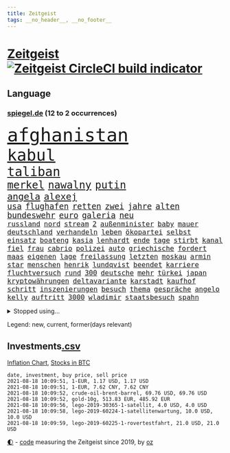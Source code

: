 ```yaml
---
title: Zeitgeist
tags: __no_header__, __no_footer__
---
```


# [Zeitgeist](https://oliz.io/zeitgeist/) [![Zeitgeist CircleCI build indicator](https://circleci.com/gh/ooz/zeitgeist.svg?style=shield)](https://circleci.com/gh/ooz/zeitgeist)

## Language

<h3><a href="https://www.spiegel.de" target="_blank">spiegel.de</a> (12 to 2 occurrences)</h3>
<p style="font-family:monospace">
<span style="font-size:32pt"><a href="news_links.html#afghanistan" class="current">afghanistan</a></span>
<br>
<span style="font-size:28pt"><a href="news_links.html#kabul" class="current">kabul</a></span>
<br>
<span style="font-size:22pt"><a href="news_links.html#taliban" class="current">taliban</a></span>
<br>
<span style="font-size:18pt"><a href="news_links.html#merkel" class="current">merkel</a></span>
<span style="font-size:18pt"><a href="news_links.html#nawalny" class="current">nawalny</a></span>
<span style="font-size:18pt"><a href="news_links.html#putin" class="current">putin</a></span>
<br>
<span style="font-size:16pt"><a href="news_links.html#angela" class="current">angela</a></span>
<span style="font-size:16pt"><a href="news_links.html#alexej" class="current">alexej</a></span>
<br>
<span style="font-size:14pt"><a href="news_links.html#usa" class="current">usa</a></span>
<span style="font-size:14pt"><a href="news_links.html#flughafen" class="current">flughafen</a></span>
<span style="font-size:14pt"><a href="news_links.html#retten" class="current">retten</a></span>
<span style="font-size:14pt"><a href="news_links.html#zwei" class="current">zwei</a></span>
<span style="font-size:14pt"><a href="news_links.html#jahre" class="current">jahre</a></span>
<span style="font-size:14pt"><a href="news_links.html#alten" class="current">alten</a></span>
<span style="font-size:14pt"><a href="news_links.html#bundeswehr" class="current">bundeswehr</a></span>
<span style="font-size:14pt"><a href="news_links.html#euro" class="current">euro</a></span>
<span style="font-size:14pt"><a href="news_links.html#galeria" class="current">galeria</a></span>
<span style="font-size:14pt"><a href="news_links.html#neu" class="current">neu</a></span>
<br>
<span style="font-size:12pt"><a href="news_links.html#russland" class="current">russland</a></span>
<span style="font-size:12pt"><a href="news_links.html#nord" class="current">nord</a></span>
<span style="font-size:12pt"><a href="news_links.html#stream" class="current">stream</a></span>
<span style="font-size:12pt"><a href="news_links.html#2" class="current">2</a></span>
<span style="font-size:12pt"><a href="news_links.html#außenminister" class="current">außenminister</a></span>
<span style="font-size:12pt"><a href="news_links.html#baby" class="current">baby</a></span>
<span style="font-size:12pt"><a href="news_links.html#mauer" class="current">mauer</a></span>
<span style="font-size:12pt"><a href="news_links.html#deutschland" class="current">deutschland</a></span>
<span style="font-size:12pt"><a href="news_links.html#verhandeln" class="current">verhandeln</a></span>
<span style="font-size:12pt"><a href="news_links.html#leben" class="current">leben</a></span>
<span style="font-size:12pt"><a href="news_links.html#ökopartei" class="current">ökopartei</a></span>
<span style="font-size:12pt"><a href="news_links.html#selbst" class="current">selbst</a></span>
<span style="font-size:12pt"><a href="news_links.html#einsatz" class="current">einsatz</a></span>
<span style="font-size:12pt"><a href="news_links.html#boateng" class="current">boateng</a></span>
<span style="font-size:12pt"><a href="news_links.html#kasia" class="new">kasia</a></span>
<span style="font-size:12pt"><a href="news_links.html#lenhardt" class="new">lenhardt</a></span>
<span style="font-size:12pt"><a href="news_links.html#ende" class="current">ende</a></span>
<span style="font-size:12pt"><a href="news_links.html#tage" class="current">tage</a></span>
<span style="font-size:12pt"><a href="news_links.html#stirbt" class="current">stirbt</a></span>
<span style="font-size:12pt"><a href="news_links.html#kanal" class="current">kanal</a></span>
<span style="font-size:12pt"><a href="news_links.html#fiel" class="current">fiel</a></span>
<span style="font-size:12pt"><a href="news_links.html#frau" class="current">frau</a></span>
<span style="font-size:12pt"><a href="news_links.html#cabrio" class="new">cabrio</a></span>
<span style="font-size:12pt"><a href="news_links.html#polizei" class="current">polizei</a></span>
<span style="font-size:12pt"><a href="news_links.html#auto" class="current">auto</a></span>
<span style="font-size:12pt"><a href="news_links.html#griechische" class="current">griechische</a></span>
<span style="font-size:12pt"><a href="news_links.html#fordert" class="current">fordert</a></span>
<span style="font-size:12pt"><a href="news_links.html#maas" class="current">maas</a></span>
<span style="font-size:12pt"><a href="news_links.html#eigenen" class="current">eigenen</a></span>
<span style="font-size:12pt"><a href="news_links.html#lage" class="current">lage</a></span>
<span style="font-size:12pt"><a href="news_links.html#freilassung" class="current">freilassung</a></span>
<span style="font-size:12pt"><a href="news_links.html#letzten" class="current">letzten</a></span>
<span style="font-size:12pt"><a href="news_links.html#moskau" class="current">moskau</a></span>
<span style="font-size:12pt"><a href="news_links.html#armin" class="current">armin</a></span>
<span style="font-size:12pt"><a href="news_links.html#star" class="current">star</a></span>
<span style="font-size:12pt"><a href="news_links.html#menschen" class="current">menschen</a></span>
<span style="font-size:12pt"><a href="news_links.html#henrik" class="new">henrik</a></span>
<span style="font-size:12pt"><a href="news_links.html#lundqvist" class="new">lundqvist</a></span>
<span style="font-size:12pt"><a href="news_links.html#beendet" class="current">beendet</a></span>
<span style="font-size:12pt"><a href="news_links.html#karriere" class="current">karriere</a></span>
<span style="font-size:12pt"><a href="news_links.html#fluchtversuch" class="new">fluchtversuch</a></span>
<span style="font-size:12pt"><a href="news_links.html#rund" class="current">rund</a></span>
<span style="font-size:12pt"><a href="news_links.html#300" class="current">300</a></span>
<span style="font-size:12pt"><a href="news_links.html#deutsche" class="current">deutsche</a></span>
<span style="font-size:12pt"><a href="news_links.html#mehr" class="current">mehr</a></span>
<span style="font-size:12pt"><a href="news_links.html#türkei" class="current">türkei</a></span>
<span style="font-size:12pt"><a href="news_links.html#japan" class="current">japan</a></span>
<span style="font-size:12pt"><a href="news_links.html#kryptowährungen" class="current">kryptowährungen</a></span>
<span style="font-size:12pt"><a href="news_links.html#deltavariante" class="current">deltavariante</a></span>
<span style="font-size:12pt"><a href="news_links.html#karstadt" class="current">karstadt</a></span>
<span style="font-size:12pt"><a href="news_links.html#kaufhof" class="current">kaufhof</a></span>
<span style="font-size:12pt"><a href="news_links.html#schritt" class="current">schritt</a></span>
<span style="font-size:12pt"><a href="news_links.html#inszenierungen" class="new">inszenierungen</a></span>
<span style="font-size:12pt"><a href="news_links.html#besuch" class="current">besuch</a></span>
<span style="font-size:12pt"><a href="news_links.html#thema" class="current">thema</a></span>
<span style="font-size:12pt"><a href="news_links.html#gespräche" class="current">gespräche</a></span>
<span style="font-size:12pt"><a href="news_links.html#angelo" class="current">angelo</a></span>
<span style="font-size:12pt"><a href="news_links.html#kelly" class="current">kelly</a></span>
<span style="font-size:12pt"><a href="news_links.html#auftritt" class="current">auftritt</a></span>
<span style="font-size:12pt"><a href="news_links.html#3000" class="current">3000</a></span>
<span style="font-size:12pt"><a href="news_links.html#wladimir" class="current">wladimir</a></span>
<span style="font-size:12pt"><a href="news_links.html#staatsbesuch" class="new">staatsbesuch</a></span>
<span style="font-size:12pt"><a href="news_links.html#spahn" class="current">spahn</a></span>
</p>
<details>
<summary>Stopped using...</summary>
<p class="former" style="font-size:12pt">
führende(303) geschrieben(302) 110(301) blickt(301) halle(301) medizin(301) software(301) verweigern(301) überwachung(301) bewaffnete(300) dauer(300) witz(300) zeitweise(300) beschleunigt(299) demonstration(299) deswegen(299) einführen(299) europäischen(299) kandidatin(299) kommunen(299) lautet(299) literatur(299) mysteriöse(299) sex(299) solingen(299) studierenden(299) williams(299) anscheinend(298) asiatischen(298) begrenzen(298) durchsetzen(298) eustaaten(298) gerichtshof(298) hebt(298) hotspots(298) lustig(298) parteitag(298) regierungen(298) respekt(298) ultimatum(298) unabhängigkeit(298) wunsch(298) 5(297) ablauf(297) betreiber(297) coronahilfen(297) ford(297) glimpflich(297) höchststand(297) ronaldo(297) schildert(297) wirecard(297) beispielen(296) bemüht(296) benennen(296) echte(296) eindruck(296) emmanuel(296) energien(296) first(296) fließt(296) infizierten(296) kirche(296) kohle(296) lebenslanger(296) leichter(296) macron(296) madrid(296) priester(296) regie(296) schöner(296) summe(296) usamerikaner(296) wirkte(296) 53(295) anerkennen(295) arizona(295) awards(295) behinderung(295) co₂(295) d(295) eindrücke(295) erheblich(295) erscheinen(295) freigestellt(295) fußballs(295) geringer(295) hungerstreik(295) inklusive(295) plätze(295) richterin(295) sexismus(295) steuer(295) umfeld(295) vergleicht(295) wettlauf(295) bischofskonferenz(294) brachen(294) diplomaten(294) einziehen(294) enttäuscht(294) eugh(294) gott(294) investieren(294) islamischer(294) karriereberaterin(294) klimaneutral(294) mancherorts(294) umsetzen(294) ursula(294) wohnhaus(294) zunehmende(294) übt(294) 130(293) aufmerksamkeit(293) dubai(293) entdeckung(293) erfurter(293) erhoben(293) fabrik(293) gefängnisstrafe(293) gigantische(293) hauses(293) härter(293) krankenhäusern(293) notruf(293) paare(293) rutschen(293) spdpolitikerin(293) bekanntesten(292) beliebt(292) berichterstattung(292) coach(292) eingebrochen(292) f(292) liefert(292) moderator(292) märz(292) okay(292) vorantreiben(292) voraus(292) österreicher(292) überwinden(292) 50000(291) atem(291) cool(291) fernen(291) infizieren(291) insekten(291) leipziger(291) mörder(291) nahezu(291) niederlagen(291) still(291) verbands(291) wofür(291) armut(290) crash(290) diego(290) erfurt(290) gebaut(290) großbritanniens(290) illegal(290) inszeniert(290) salzburg(290) schüssen(290) spekuliert(290) stoff(290) unterlagen(290) verpflichtung(290) vorstellung(290) abstimmen(289) beteiligt(289) endgültig(289) format(289) gebe(289) gefährlicher(289) gewaltsamen(289) lehnen(289) maximal(289) nahverkehr(289) noten(289) rechtsextremen(289) restaurant(289) rom(289) torhüter(289) versteckt(289) botschaften(288) bürgermeisterin(288) einzig(288) englische(288) infrage(288) leyen(288) mitgliedschaft(288) on(288) rechtsaußen(288) regt(288) rock(288) verwüstungen(288) behaupten(287) erkrankung(287) finanzieren(287) forum(287) gefechte(287) historisch(287) israels(287) putins(287) spdgesundheitsexperte(287) stürmer(287) verläufen(287) 61(286) 94(286) ausgegeben(286) ausgleich(286) demokratischen(286) edward(286) fortgesetzt(286) grünheide(286) kim(286) mieter(286) mitternacht(286) nahen(286) neuwagen(286) reise(286) verschwand(286) vorsprung(286) weite(286) 1945(285) 96(285) boom(285) chris(285) diebstahl(285) historischer(285) image(285) öffentlichkeit(285) besucher(284) blamage(284) legendäre(284) nächtliche(284) porsche(284) regierungspartei(284) unbekannter(284) verbrechen(284) wahren(284) überwunden(284) emails(283) empfohlen(283) endspiel(283) erinnern(283) filmen(283) grün(283) hund(283) oberlandesgericht(283) braunschweig(282) eurecht(282) größeren(282) loch(282) matteo(282) organisation(282) verstößt(282) verzögern(282) voraussetzungen(282) 8(281) außenministerium(281) juristisch(281) pflegekräfte(281) ständig(281) tragödie(281) unterliegt(281) verstanden(281) wach(281) zuversichtlich(281) endgültige(280) getragen(280) herzen(280) modell(280) monats(280) unregelmäßigkeiten(280) verzichten(280) auftritte(279) bande(279) bewegen(279) einsetzen(279) fragte(279) grünenchef(279) hob(279) rettete(279) wirtschaftswachstum(279) zimmer(279) behalten(278) erfindung(278) gemeinsame(278) mutmaßlichem(278) präsidentin(278) telefon(278) antonio(277) band(277) bewertung(277) bezahlung(277) boykott(277) erschwert(277) gefangene(277) königsfamilie(277) nachbar(277) potenzial(277) steckte(277) uefa(277) ungewöhnliche(277) 49(276) bisherigen(276) herz(276) katholischen(276) marx(276) schrecken(276) spektakuläre(276) 25000(275) berühmten(275) coronaschutz(275) erinnerung(275) euaustritt(275) methode(275) projekte(275) schäuble(275) em(274) gedenkfeier(274) republik(274) schläft(274) zuckerberg(274) bundesgesundheitsminister(273) rasen(273) zuschauern(273) griechen(272) händler(272) kooperation(272) mobilfunknetz(272) prescht(272) abkehr(271) außerhalb(271) beantworten(271) besiegen(271) detail(271) drin(271) erzielte(271) fotografin(271) ruanda(271) überschritten(271) betrifft(270) brandenburger(270) bundesamts(270) exberater(270) nötige(270) seltene(270) verschiedenen(270) bestand(269) betrogen(269) enorme(269) erweist(269) s(269) erstochen(268) fach(268) namhafte(268) samstagmorgen(268) stützt(268) öffentliche(268) dänische(267) frontex(267) jordan(267) umsätze(267) ämter(267) einbrecher(266) lachen(266) museum(266) prognose(266) 76(265) fähigkeiten(265) infektionsgeschehen(265) verfügbar(265) 30jähriger(264) bartsch(264) benötigen(264) cas(264) ertrunken(264) schulschließungen(264) ulrich(264) verbrennungsmotor(264) wuchs(264) boomen(263) football(263) polizistin(263) tisch(263) trauern(262) unterm(262) fußballem(261) mühe(261) sinkende(261) verständnis(261) vorläufig(261) dortmunder(260) zuspruch(260) zurecht(259) gerieten(258) haustür(258) wechselunterricht(258) mourinho(257) palmer(257) verzögerungen(257) vorschriften(257) schwarzes(256) schätzen(256) härte(255) jones(255) kuriosen(255) sofortige(254) coronapatienten(253) wahr(253) plädoyer(252) vorbestraft(252) entlang(251) erlaubte(251) bewegt(249) vergehen(248) laufbahn(247) kehrtwende(245) lauern(245) weltmeisterschaft(245) zufällig(245) gedenkt(244) zeitung(244) zoom(244) klappt(243) rakete(243) armen(242) beherrschen(242) indiana(242) nebenwirkungen(242) randalierer(242) rückgängig(242) vorfällen(242) delegierten(241) wasserstoff(241) unrealistisch(240) verfassungsbeschwerde(240) begleiter(239) derzeitigen(239) erreger(239) korrigieren(239) tagsüber(239) berufsaussichten(238) gala(238) bundespräsidenten(237) dämpft(237) hagen(237) mehren(237) geste(236) empfinden(235) erleichtern(235) turniers(235) ausgetreten(234) italienischer(234) krawalle(234) tobias(233) mängel(232) verweigerte(232) nominierungen(230) schach(230) janet(229) yellen(229) genial(228) milliardäre(228) transgender(228) wmtitel(228) rechter(227) aggressiv(226) politischer(225) behindert(223) flogen(222) queere(222) hinterbliebene(221) schauspielern(221) trikots(221) 58(220) pérez(219) versinken(219) würzburg(219) hartz(218) loslegen(218) stromausfall(218) ältesten(215) 450(214) euland(214) matt(214) effekt(213) mitgefühl(213) curevac(212) saisonende(212) attackierten(211) moralische(211) erneuerbare(210) heidelberg(209) präsent(209) lücken(207) rechtsbruch(207) anfragen(206) geräusche(206) zurückgenommen(205) ankurbeln(203) kubas(203) blumen(202) knappen(201) riskanten(201) fremde(200) schulabschluss(199) fischern(198) impfnachweis(198) rasche(198) adler(197) verbrauch(197) willkürlich(197) deine(196) schwacher(195) blitz(194) konzerten(194) abiturienten(193) burg(192) tübinger(191) verbrenner(190) westliche(190) championship(189) frustrierte(188) stapeln(188) technische(188) windows(188) dokumentieren(187) eugrenzschutzagentur(186) jenen(186) nachbarland(184) zusätzlichen(183) verweisen(182) lego(181) völkermord(181) blockierten(179) lehre(179) neuwahl(177) regelmäßige(177) taucher(177) homeschooling(176) nutzungsbedingungen(174) rudert(173) angemessene(172) gemüse(172) klappen(172) rechtmäßig(172) 242(171) copa(171) apokalypse(170) berücksichtigen(170) flüsse(170) verschossen(170) ausstellung(168) euskirchen(168) gelöscht(168) potenziell(168) decken(167) goldbarren(167) leitfaden(167) v(167) 2035(166) mietern(166) california(165) exklusiv(165) faust(165) traumberuf(165) überzeugung(163) königs(162) filmt(161) jersey(159) lewentz(159) wunden(159) exuspräsidenten(156) carlos(155) elite(155) inzidenzwerte(155) rodriguez(155) wolken(155) schätzungen(153) längerem(152) aufgenommenes(151) natotruppen(151) übernahm(151) goldene(150) recherchiert(150) abbringen(149) todesursache(149) urteile(148) export(147) magen(147) royal(146) gegenden(145) strich(145) usrapper(145) zulieferer(145) ausländischen(144) gebühren(144) steuersenkungen(144) verhältnissen(143) abbruch(142) regionalen(142) großmeister(141) gebildet(140) kriege(140) 13jährigen(139) eingeschlagen(139) ghosn(139) tübingen(139) ökologisch(139) bauarbeiter(138) krimi(138) aufstellung(136) befestigt(136) freiheitsrechte(136) doppelte(135) kündigungen(135) wal(135) beileid(134) free(134) spitzenkandidaten(134) teenagerin(134) 65jährige(133) exklusive(133) geldgebern(133) strafzinsen(133) platzte(132) tribut(132) maskenaffäre(131) maskendeals(131) niederlegen(131) absprachen(130) mechanismus(130) verglich(130) deep(129) coronamaskenaffäre(128) tvinterview(128) laufender(127) wiese(127) mitgliedern(126) kleinflugzeug(125) belgische(124) ethikrats(124) kleinflugzeugs(124) pressefreiheit(124) staatsanwälte(123) zuschüsse(123) einfangen(122) jordanien(121) realistisch(121) trikot(119) unterschiedliche(119) miriam(116) coronainzidenz(115) waffenruhe(115) einheimische(114) homophobe(114) joseph(114) mexikos(114) unbeteiligte(114) 2026(113) onlinebanking(113) professionellen(113) radfahren(113) bedankte(112) buhlen(111) redbullpilot(111) sterblichen(111) gerungen(110) nationalelf(110) rügt(109) weckte(109) tunnel(107) kuss(106) mindeststeuer(106) flexibilität(105) biber(104) graue(104) landesverband(104) superreichen(104) überraschungssieger(104) lebensgefährliche(103) rächt(103) zidane(103) zinédine(103) lösegeld(102) sturmböen(102) aggressiven(101) bröckelt(101) cannes(101) sprüche(101) borissow(100) eilen(100) indischen(100) kuh(100) leiteten(100) vereinigung(100) bassist(99) bojko(99) homo(99) veto(99) zelebriert(99) kasper(98) konkurrent(98) überflutetem(98) klausur(95) nordamerika(95) entzündete(94) disput(93) zielen(93) spitzenkandidatin(92) verstappens(92) wandeln(92) brian(91) peloton(91) steuerreform(91) untergang(91) zusehends(91) 67jährige(90) menschenrechtsverstöße(90) veraltet(90) annette(89) erschüttern(89) snowden(89) verrat(89) achtung(88) koloniale(88) raketenbeschuss(87) 23000(86) jungunternehmer(86) jüngst(86) raúl(86) reisepass(86) chatgruppe(85) cummings(85) florentino(85) höherem(85) übergriff(85) ablösen(84) anfänger(84) forschende(84) heizt(84) kompliment(84) steuererleichterungen(84) formulierungen(83) getroffene(83) grünenspitzenkandidatin(83) jahrelanger(83) matchball(83) netzbetreiber(83) arbeitern(82) christa(82) messerangreifer(82) reinhard(82) uboot(82) vorstände(82) einschlägig(81) oslo(81) prognostizieren(81) unbezahlt(81) berufstätige(80) defektes(80) gaffer(80) krass(80) planten(80) somit(80) aufgeführt(79) batteriefabrik(79) landwirt(79) zugesagt(79) deuten(78) eskalierten(78) fünfjahresvertrag(78) mitsamt(78) raumfahrt(78) schwerste(77) staatstrojaner(77) wägt(77) batteriezellen(76) coronatief(76) verfassungsgerichts(76) beanstandet(75) einzelfall(75) lebenslauf(75) loslässt(75) maia(75) modus(75) möhren(75) sandu(75) ausgewählt(74) gestanden(74) itkonzern(74) konzeptkünstler(74) kundinnen(74) unbemerkt(74) berücksichtigt(73) gefechten(73) homophoben(73) stadtschloss(73) unfassbar(73) boerne(72) lacher(72) randale(72) werdende(72) comdirect(71) dicker(71) lions(71) beschrieben(70) bruchsal(70) derart(70) landesteilen(70) vielversprechend(70) abschalteinrichtung(69) busfahrers(69) prügelattacke(69) vermelden(69) übungen(69) 1981(68) achtzigerjahre(68) erbgut(68) fronten(68) gemessenen(68) spezialisierte(68) wumms(68) bundesfamilienministerin(67) col(67) meilenstein(67) sprintstar(67) turner(67) unweigerlich(67) abzusehen(66) feuerpause(66) bergetappe(65) blitzeinschlag(65) dauerregen(65) kindergarten(65) peinlich(65) rutschten(65) abschiebung(64) amateure(64) beton(64) felix(64) gekrönt(64) gewünscht(64) kriegsende(64) nationalsozialisten(64) eingestürzt(63) energieagentur(63) entwischt(63) humboldt(63) kulturtipps(63) topsprinter(63) ökosystem(63) championsleaguetitel(62) deutschkolumne(62) engagiert(62) gegeißelt(62) impfquoten(62) notenbank(62) stärkeren(62) 2040(61) cruise(61) glyphosat(61) landtags(61) mulmiges(61) panzers(61) verhandelte(61) abstürze(60) anleitungen(60) bemerkte(60) fossile(60) ransomwareattacke(60) 170(59) europameisterin(59) listenplatz(59) spoiler(59) usrichter(59) vergraben(59) etappensieg(58) facebooks(58) kurzschluss(58) baum(57) kompletter(57) leclerc(57) majorsieger(57) populärsten(57) beigeschmack(56) bewährungsstrafen(56) extremsportler(56) finger(56) monaco(56) mühelos(56) abgeschoben(55) berchtesgaden(55) darstellung(55) ehrgeiziges(55) kontinents(55) teslafabrik(55) tröstete(55) videospiel(55) ausgab(54) eindeutige(54) fehlers(54) gezielten(54) morgenstunden(54) adressen(53) bundesrichter(53) floskeln(53) franco(53) überfielen(53) getreten(52) nrwlandtag(52) scheinwerferlicht(52) berief(51) bitcoinrechner(51) decke(51) galaxien(51) klimaneutrale(51) prekären(51) autoschlüssel(50) heiratete(50) ryanair(50) situationen(50) vollzug(50) außenhandel(49) bürgern(49) galactic(49) konzepte(49) unity(49) virgin(49) allgegenwärtig(48) armenvierteln(48) echt(48) einmischung(48) landesvater(48) lara(48) mangelware(48) misstrauensantrag(48) schreitet(48) unterstützern(48) verhaftung(48) 53jährige(47) bischöfe(47) machtdemonstration(47) vereinbaren(47) vorhersehbaren(47) wanderin(47) wandten(47) bodensee(46) identifizieren(46) unheil(46) vorbehalten(46) weltkriegs(46) zuwanderung(46) banden(45) kräftige(45) pressetermine(45) sammelt(45) unschuldig(45) finde(44) kronzeuge(44) luftfiltern(44) phoenix(44) suns(44) wahlsieger(44) bestseller(43) ertrinken(43) gezeichnet(43) knöpft(43) punkband(43) unklaren(43) wahlgesetze(43) fangquoten(42) psychiatrischer(42) schied(42) vorangebracht(42) witwer(42) erpresser(41) kopfankopfrennen(41) leisteten(41) reguliert(41) rücktrittsgesuch(41) steueroasen(41) verstießen(41) ölraffinerie(41) drohenden(39) erzbischofs(39) forschen(39) gebäudes(39) kündigten(39) längerer(39) mobilen(39) schlammschlacht(39) versichert(39) vorerkrankungen(39) emhalbfinale(38) emtitel(38) inside(38) klicks(38) perez(38) pflegeheim(38) sympathisiert(38) welttennis(38) berchtesgadener(37) engländer(37) pirouetten(37) vorschrift(37) wahlberechtigte(37) fda(36) prophezeit(36) u(36) bergwanderung(35) fraß(35) gewaltigen(35) pressesprecher(35) profil(35) sangen(35) badeunfällen(34) leichten(34) pfarrer(34) verurteilter(34) vögel(34) militäreinsatz(33) raumschiff(33) rissen(33) schämt(33) astronomen(32) auflösung(32) emfinale(32) naturkatastrophen(32) schaute(32) schreie(32) heutiger(31) paddeln(31) rängen(31) strikt(31) churchill(30) kreative(30) macrons(30) reformer(30) seenotrettern(30) transsexualität(30) turnieren(30) uganda(30) winston(30) akademie(29) beteuert(29) enttäuschend(29) hubble(29) klientel(29) obligatorisch(29) raheem(29) sterling(29) wembley(29) wetterlage(29) denis(28) neumünster(28) rekordhitze(28) selbstauflösung(28) siebziger(28) berüchtigt(27) finalspiele(27) rechtsextrem(27) systemische(27) 60000(26) gareth(26) geldwäsche(26) gewandelt(26) maastricht(26) raumfahrtprogramm(26) smarte(26) verschoss(26) wimbledon(26) dazwischen(25) demenz(25) kurzzeitig(25) mancini(25) norwegische(25) roberto(25) alphavariante(24) hubbleweltraumteleskop(24) süddeutschland(24) verwandte(24) bundestagspräsident(23) death(23) destabilisieren(23) freiräume(23) hymne(23) kratzt(23) schluckauf(23) southgate(23) tendenz(23) tornado(23) verwenden(23) wmspitzenreiter(23) abschaffung(22) bestürzt(22) frustriert(22) gorillas(22) grundsätzlich(22) sexualisierte(22) anteile(21) co2emissionen(21) deltawelle(21) tagessieg(21) ungarischen(21) wahlprogramme(21) haie(20) pianist(20) spezies(20) 21jährigen(19) abdirahman(19) abgeordneter(19) hagel(19) nbafinals(19) südafrikas(19) videokonferenzanbieter(19) gezittert(18) nachtzug(18) tadej(18) betrachten(17) cavendish(17) existiert(17) georgien(17) gläser(17) rockband(17) sperrung(17) unkrautvernichtungsmittel(17) anonymer(16) bucks(16) dienstleister(16) erklimmt(16) milwaukee(16) schätzungsweise(16) unwetterschäden(16) altstar(15) hackerangriffe(15) merckx(15) mitbestimmen(15) picassogemälde(15) pogačar(15) raumfahrtprogramms(15) touretappe(15) zweijähriger(15) kriminalpolizei(14) linkenfraktionschef(14) matej(14) mohorič(14) nutztiere(14) quarantänepflicht(14) slowene(14) übersee(14) 1982(13) fußballsaison(13) jahreshälfte(13) legten(13) transfermeldungen(13) zwischendurch(13) übelkeit(13) claude(12) deich(12) eingestürzte(12) fieber(12) religiös(12) three(12) aert(11) dreimalige(11) exchef(11) rekordtemperaturen(11) reste(11) schwiegereltern(11) sportlichen(11) wout(11)
</p>
</details>
<p>Legend: <span class="new">new</span>, <span class="current">current</span>, <span class="former">former(days relevant)</span></p>

## Investments[.csv](investments.csv)

[Inflation Chart](https://inflationchart.com),
[Stocks in BTC](https://stonksinbtc.xyz/)

```
date, investment, buy price, sell price
2021-08-18 10:09:51, 1-EUR, 1.17 USD, 1.17 USD
2021-08-18 10:09:51, 1-EUR, 7.62 CNY, 7.62 CNY
2021-08-18 10:09:52, crude-oil-brent-barrel, 69.76 USD, 69.76 USD
2021-08-18 10:09:52, gold-10g, 513.83 EUR, 485.92 EUR
2021-08-18 10:09:56, lego-2019-30365-1-satellit, 4.0 USD, 4.0 USD
2021-08-18 10:09:58, lego-2019-60224-1-satellitenwartung, 10.0 USD, 10.0 USD
2021-08-18 10:09:59, lego-2019-60225-1-rovertestfahrt, 21.0 USD, 21.0 USD
```

<footer>
<a href="javascript:toggleTheme()" class="nav">🌓</a>
- <a href="https://github.com/ooz/zeitgeist">code</a> measuring the Zeitgeist since 2019, by <a href="https://oliz.io">oz</a>
</footer>
